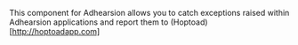 This component for Adhearsion allows you to catch exceptions raised within Adhearsion applications and report them to (Hoptoad)[http://hoptoadapp.com]
